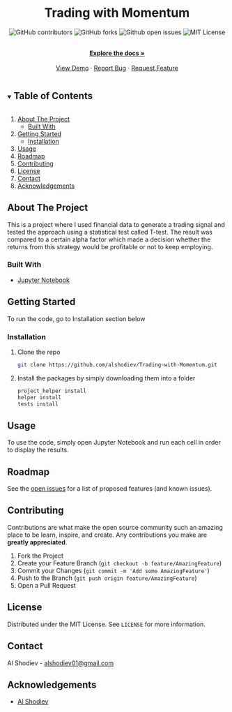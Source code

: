 <h1 align="center">Trading with Momentum</h1>
<div align="center">
<img alt="GitHub contributors" src="https://img.shields.io/github/contributors/alshodiev/Trading-with-Momentum?color=Green&label=Contributors&style=flat-square">  <img alt="GitHub forks" src="https://img.shields.io/github/forks/alshodiev/Trading-with-Momentum?color=Green&style=plastic&label=Forks"> <img  alt="Github open issues" src="https://img.shields.io/bitbucket/issues/alshodiev/Trading-with-Momentum?color=Yellow&style=flat-square&label=Issues">
<img  alt="MIT License" src="https://img.shields.io/badge/License-MIT-green.svg"><br>
  </div>

<!-- 
PROJECT LOGO 
<br />
<p align="center">
  <a href="https://github.com/github_username/repo_name">
    <img src="images/logo.png" alt="Logo" width="80" height="80">
  </a>

  <h3 align="center">project_title</h3>
-->
  <p align="center">
    <br />
    <a href="https://github.com/alshodiev/Trading-with-Momentum"><strong>Explore the docs »</strong></a>
    <br />
    <br />
    <a href="https://github.com/alshodiev/Trading-with-Momentum">View Demo</a>
    ·
    <a href="https://github.com/alshodiev/Trading-with-Momentum/issues">Report Bug</a>
    ·
    <a href="https://github.com/alshodiev/Trading-with-Momentum/issues">Request Feature</a>
  </p>
</p>



<!-- TABLE OF CONTENTS -->
<details open="open">
  <summary><h2 style="display: inline-block">Table of Contents</h2></summary>
  <ol>
    <li>
      <a href="#about-the-project">About The Project</a>
      <ul>
        <li><a href="#built-with">Built With</a></li>
      </ul>
    </li>
    <li>
      <a href="#getting-started">Getting Started</a>
      <ul>
        <li><a href="#installation">Installation</a></li>
      </ul>
    </li>
    <li><a href="#usage">Usage</a></li>
    <li><a href="#roadmap">Roadmap</a></li>
    <li><a href="#contributing">Contributing</a></li>
    <li><a href="#license">License</a></li>
    <li><a href="#contact">Contact</a></li>
    <li><a href="#acknowledgements">Acknowledgements</a></li>
  </ol>
</details>



<!-- ABOUT THE PROJECT -->
## About The Project

This is a project where I used financial data to generate a trading signal and tested the approach using a statistical test called T-test. The result was compared to a certain alpha factor which made a decision whether the returns from this strategy would be profitable or not to keep employing.

<!--`github_username`, `repo_name`, `twitter_handle`, `email`, `project_title`, `project_description`-->


### Built With

* [Jupyter Notebook]("https://raw.githubusercontent.com/jupyter/notebook/620fb2919229d1c0b5e79087edcaaf95b770473b/notebook/static/base/images/logo.png")



<!-- GETTING STARTED -->
## Getting Started

To run the code, go to Installation section below 
<!--
### Prerequisites

This is an example of how to list things you need to use the software and how to install them.

  ```sh
  npm install npm@latest -g
  ```
-->
### Installation

1. Clone the repo
   ```sh
   git clone https://github.com/alshodiev/Trading-with-Momentum.git
   ```
2. Install the packages by simply downloading them into a folder
   ```sh
   project_helper install
   helper install
   tests install
   ```


<!-- USAGE EXAMPLES -->
## Usage

To use the code, simply open Jupyter Notebook and run each cell in order to display the results. 


<!-- ROADMAP -->
## Roadmap

See the [open issues](https://github.com/alshodiev/Trading-with-Momentum/issues) for a list of proposed features (and known issues).



<!-- CONTRIBUTING -->
## Contributing

Contributions are what make the open source community such an amazing place to be learn, inspire, and create. Any contributions you make are **greatly appreciated**.

1. Fork the Project
2. Create your Feature Branch (`git checkout -b feature/AmazingFeature`)
3. Commit your Changes (`git commit -m 'Add some AmazingFeature'`)
4. Push to the Branch (`git push origin feature/AmazingFeature`)
5. Open a Pull Request



<!-- LICENSE -->
## License

Distributed under the MIT License. See `LICENSE` for more information.


<!-- CONTACT -->
## Contact

Al Shodiev -  alshodiev01@gmail.com


<!-- ACKNOWLEDGEMENTS -->
## Acknowledgements

* [Al Shodiev](https://github.com/alshodiev)






